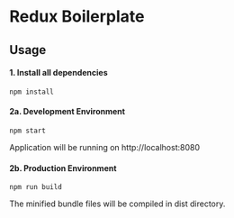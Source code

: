 # Redux Boilerplate

## Usage

#### 1. Install all dependencies

```
npm install
```

#### 2a. Development Environment

```
npm start
```

Application will be running on http://localhost:8080

#### 2b. Production Environment

```
npm run build
```

The minified bundle files will be compiled in dist directory.
